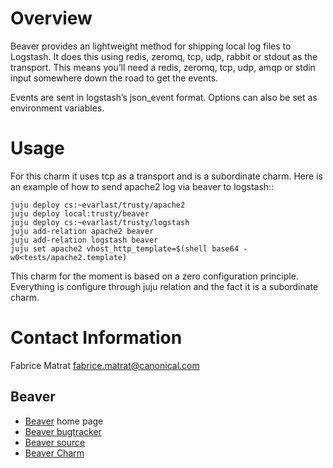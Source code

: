 # Overview

Beaver provides an lightweight method for shipping local log files to Logstash.
It does this using redis, zeromq, tcp, udp, rabbit or stdout as the transport.
This means you’ll need a redis, zeromq, tcp, udp, amqp or stdin input somewhere down the road to get the events.

Events are sent in logstash’s json_event format. Options can also be set as environment variables.

# Usage

For this charm it uses tcp as a transport and is a subordinate charm.
Here is an example of how to send apache2 log via beaver to logstash::

	juju deploy cs:~evarlast/trusty/apache2
	juju deploy local:trusty/beaver
	juju deploy cs:~evarlast/trusty/logstash
	juju add-relation apache2 beaver
	juju add-relation logstash beaver
	juju set apache2 vhost_http_template=$(shell base64 -w0<tests/apache2.template)

This charm for the moment is based on a zero configuration principle.
Everything is configure through juju relation and the fact it is a subordinate charm.

# Contact Information

Fabrice Matrat <fabrice.matrat@canonical.com>

## Beaver

- [Beaver](http://beaver.readthedocs.org/) home page
- [Beaver bugtracker](https://github.com/josegonzalez/python-beaver/issues)
- [Beaver source](https://github.com/josegonzalez/python-beaver)
- [Beaver Charm](http://jujucharms.com/?text=beaver)
